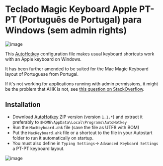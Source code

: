 Teclado Magic Keyboard Apple PT-PT (Português de Portugal) para Windows (sem admin rights)
=============================================
![image](https://user-images.githubusercontent.com/3984909/160826955-056b9cda-33bc-4d26-b074-e18a3450c7f9.png)

This [AutoHotkey](https://www.autohotkey.com/) configuration file makes usual keyboard shortcuts work with an Apple keyboard on Windows. 

It has been further amended to be suited for the Mac Magic Keyboard layout of Portuguese from Portugal.

If it's not working for applications running with admin permissions, it might be the problem that AHK is not, see [this question on StackOverflow](https://stackoverflow.com/a/8457852/723769).

Installation
------------

- Download [AutoHotkey](https://www.autohotkey.com/download/) ZIP version (version `1.1.*`) and extract it preferably to `$HOME\AppData\Local\Programs\AutoHotkey`
- Run the `MacKeyboard.ahk` file (save the file as UTF8 with BOM)
- Put the `MacKeyboard.ahk` file or a shortcut to the file in your Autostart folder to run it automatically on startup.
- You must also define in `Typing Settings`-> `Advanced Keyboard Settings` a PT-PT keyboard layout.

![image](https://user-images.githubusercontent.com/3984909/160840610-08662af6-8de9-4adf-bbb8-07df4eccac57.png)
